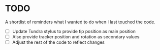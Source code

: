 # TODO

A shortlist of reminders what I wanted to do when I last touched the code.

- [ ] Update Tundra stylus to provide tip position as main position
- [ ] Also provide tracker position and rotation as secondary values
- [ ] Adjust the rest of the code to reflect changes
